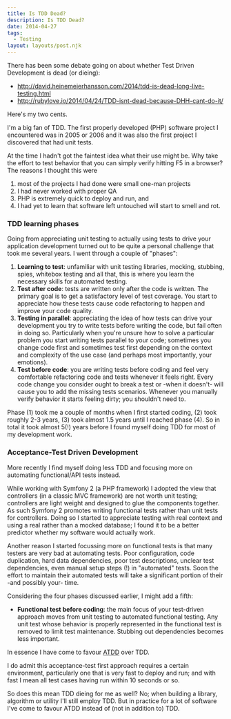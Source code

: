 ```yaml
---
title: Is TDD Dead?
description: Is TDD Dead?
date: 2014-04-27
tags:
  - Testing
layout: layouts/post.njk
---
```


There has been some debate going on about whether Test Driven Development is dead (or dieing):

- http://david.heinemeierhansson.com/2014/tdd-is-dead-long-live-testing.html
- http://rubylove.io/2014/04/24/TDD-isnt-dead-because-DHH-cant-do-it/

Here's my two cents.

I'm a big fan of TDD. The first properly developed (PHP) software project I encountered was in 2005 or 2006 and it was also the first project I discovered that had unit tests.

At the time I hadn't got the faintest idea what their use might be. Why take the effort to test behavior that you can simply verify hitting F5 in a browser? The reasons I thought this were

1. most of the projects I had done were small one-man projects
2. I had never worked with proper QA
3. PHP is extremely quick to deploy and run, and
4. I had yet to learn that software left untouched will start to smell and rot.

### TDD learning phases

Going from appreciating unit testing to actually using tests to drive your application development turned out to be quite a personal challenge that took me several years. I went through a couple of "phases":

1. **Learning to test**: unfamiliar with unit testing libraries, mocking, stubbing, spies, whitebox testing and all that, this is where you learn the necessary skills for automated testing.
2. **Test after code**: tests are written only after the code is written. The primary goal is to get a satisfactory level of test coverage. You start to appreciate how these tests cause code refactoring to happen and improve your code quality.
3. **Testing in parallel**: appreciating the idea of how tests can drive your development you try to write tests before writing the code, but fail often in doing so. Particularly when you're unsure how to solve a particular problem you start writing tests parallel to your code; sometimes you change code first and sometimes test first depending on the context and complexity of the use case (and perhaps most importantly, your emotions).
4. **Test before code**: you are writing tests before coding and feel very comfortable refactoring code and tests whenever it feels right. Every code change you consider ought to break a test or -when it doesn't- will cause you to add the missing tests scenarios. Whenever you manually verify behavior it starts feeling dirty; you shouldn't need to.

Phase (1) took me a couple of months when I first started coding, (2) took roughly 2-3 years, (3) took almost 1.5 years until I reached phase (4). So in total it took almost 5(!) years before I found myself doing TDD for most of my development work.

### Acceptance-Test Driven Development

More recently I find myself doing less TDD and focusing more on automating functional/API tests instead.

While working with Symfony 2 (a PHP framework) I adopted the view that controllers (in a classic MVC framework) are not worth unit testing; controllers are light weight and designed to glue the components together. As such Symfony 2 promotes writing functional tests rather than unit tests for controllers. Doing so I started to appreciate testing with real context and using a real rather than a mocked database; I found it to be a better predictor whether my software would actually work.

Another reason I started focussing more on functional tests is that many testers are very bad at automating tests. Poor configuration, code duplication, hard data dependencies, poor test descriptions, unclear test dependencies, even manual setup steps (!) in "automated" tests. Soon the effort to maintain their automated tests will take a significant portion of their -and possibly your- time.

Considering the four phases discussed earlier, I might add a fifth:

- **Functional test before coding**: the main focus of your test-driven approach moves from unit testing to automated functional testing. Any unit test whose behavior is properly represented in the functional test is removed to limit test maintenance. Stubbing out dependencies becomes less important.

In essence I have come to favour [ATDD](https://en.wikipedia.org/wiki/Acceptance_test%E2%80%93driven_development) over TDD.

I do admit this acceptance-test first approach requires a certain environment, particularly one that is very fast to deploy and run; and with fast I mean all test cases having run within 10 seconds or so.

So does this mean TDD dieing for me as well? No; when building a library, algorithm or utility I'll still employ TDD. But in practice for a lot of software I've come to favour ATDD instead of (not in addition to) TDD.

